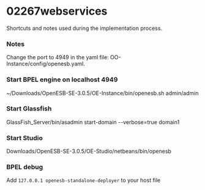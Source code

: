 # 02267webservices
Shortcuts and notes used during the implementation process.

### Notes
Change the port to 4949 in the yaml file: OO-Instance/config/openesb.yaml.

### Start BPEL engine on localhost 4949
~/Downloads/OpenESB-SE-3.0.5/OE-Instance/bin/openesb.sh  admin/admin

### Start Glassfish
GlassFish_Server/bin/asadmin start-domain --verbose=true domain1

### Start Studio
Downloads/OpenESB-SE-3.0.5/OE-Studio/netbeans/bin/openesb


### BPEL debug
Add ```127.0.0.1 openesb-standalone-deployer``` to your host file


